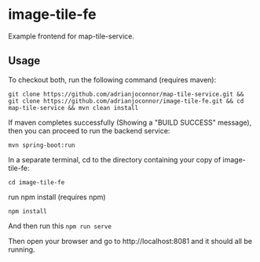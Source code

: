 # image-tile-fe

Example frontend for map-tile-service.

## Usage

To checkout both, run the following command (requires maven):

`git clone https://github.com/adrianjoconnor/map-tile-service.git && git clone https://github.com/adrianjoconnor/image-tile-fe.git && cd map-tile-service && mvn clean install`

If maven completes successfully (Showing a "BUILD SUCCESS" message), then you can proceed to run the backend service:

`mvn spring-boot:run`

In a separate terminal, cd to the directory containing your copy of image-tile-fe:

`cd image-tile-fe`

run npm install (requires npm)

`npm install`

And then run this `npm run serve`

Then open your browser and go to http://localhost:8081 and it should all be running.
